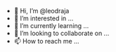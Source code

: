 - 👋 Hi, I’m @leodraja
- 👀 I’m interested in ...
- 🌱 I’m currently learning ...
- 💞️ I’m looking to collaborate on ...
- 📫 How to reach me ...

<!---
leodraja/leodraja is a ✨ special ✨ repository because its `README.md` (this file) appears on your GitHub profile.
You can click the Preview link to take a look at your changes.
--->
